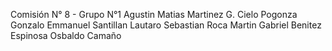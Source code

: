 Comisión N° 8 - Grupo N°1
Agustin Matias Martinez G.
Cielo Pogonza
Gonzalo Emmanuel Santillan
Lautaro Sebastian Roca
Martin Gabriel Benitez Espinosa
Osbaldo Camaño
